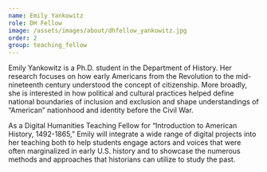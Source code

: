 ```yaml
---
name: Emily Yankowitz
role: DH Fellow
image: /assets/images/about/dhfellow_yankowitz.jpg
order: 2
group: teaching_fellow
---
```

Emily Yankowitz is a Ph.D. student in the Department of History. Her research focuses on how early Americans from the Revolution to the mid-nineteenth century understood the concept of citizenship. More broadly, she is interested in how political and cultural practices helped define national boundaries of inclusion and exclusion and shape understandings of “American” nationhood and identity before the Civil War. 

As a Digital Humanities Teaching Fellow for “Introduction to American History, 1492-1865,” Emily will integrate a wide range of digital projects into her teaching both to help students engage actors and voices that were often marginalized in early U.S. history and to showcase the numerous methods and approaches that historians can utilize to study the past.